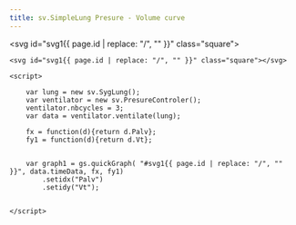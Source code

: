 ```yaml
---
title: sv.SimpleLung Presure - Volume curve
---
```

<svg id="svg1{{ page.id | replace: "/", "" }}" class="square"></svg>

	<svg id="svg1{{ page.id | replace: "/", "" }}" class="square"></svg>

	<script>

		var lung = new sv.SygLung();
		var ventilator = new sv.PresureControler();
		ventilator.nbcycles = 3;
		var data = ventilator.ventilate(lung);

		fx = function(d){return d.Palv};
		fy1 = function(d){return d.Vt};


		var graph1 = gs.quickGraph( "#svg1{{ page.id | replace: "/", "" }}", data.timeData, fx, fy1)
			.setidx("Palv")
			.setidy("Vt");


	</script>


<script>

	var lung = new sv.SygLung();
	/*
	var ventilator = new sv.PresureControler();
	ventilator.nbcycles = 1;
*/
	var ventilator = new sv.PVCurve();
	var data = ventilator.ventilate(lung);

	fx = function(d){return d.Palv};
	fy1 = function(d){return d.Vt};


	var graph1 = gs.quickGraph( "#svg1{{ page.id | replace: "/", "" }}", data.timeData, fx, fy1)
		.setidx("Palv")
		.setidy("Vt");


</script>
